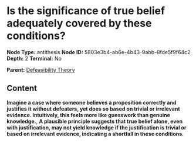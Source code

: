 # Is the significance of true belief adequately covered by these conditions?

**Node Type:** antithesis
**Node ID:** 5803e3b4-ab6e-4b43-9abb-8fde5f9f64c2
**Depth:** 2
**Terminal:** No

**Parent:** [Defeasibility Theory](defeasibility-theory.md)

## Content

**Imagine a case where someone believes a proposition correctly and justifies it without defeaters, yet does so based on trivial or irrelevant evidence. Intuitively, this feels more like guesswork than genuine knowledge.**, **A plausible principle suggests that true belief alone, even with justification, may not yield knowledge if the justification is trivial or based on irrelevant evidence, indicating a shortfall in these conditions.**

